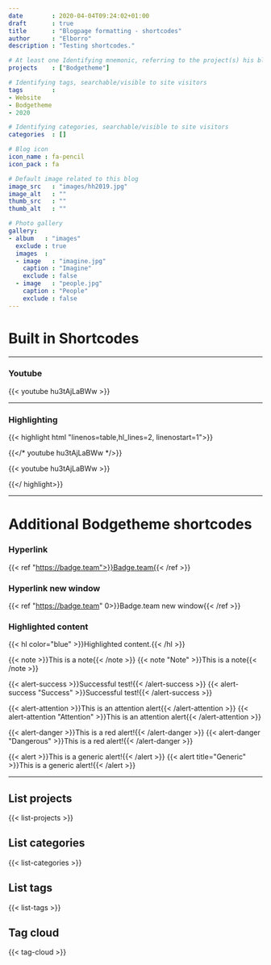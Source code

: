 ```yaml
---
date        : 2020-04-04T09:24:02+01:00
draft       : true
title       : "Blogpage formatting - shortcodes"
author      : "Elborro"
description : "Testing shortcodes."

# At least one Identifying mnemonic, referring to the project(s) his blog is related to
projects    : ["Bodgetheme"]

# Identifying tags, searchable/visible to site visitors
tags        :
- Website
- Bodgetheme
- 2020

# Identifying categories, searchable/visible to site visitors
categories  : []

# Blog icon
icon_name : fa-pencil
icon_pack : fa

# Default image related to this blog
image_src   : "images/hh2019.jpg"
image_alt   : ""
thumb_src   : ""
thumb_alt   : ""

# Photo gallery
gallery:
- album   : "images"
  exclude : true
  images  :
  - image   : "imagine.jpg"
    caption : "Imagine"
    exclude : false
  - image   : "people.jpg"
    caption : "People"
    exclude : false
---
```


# Built in Shortcodes

----

### Youtube
{{< youtube hu3tAjLaBWw >}}

----

### Highlighting
{{< highlight html "linenos=table,hl_lines=2, linenostart=1">}}
<!-- Youtube markdown that generates code below -->
{{</* youtube hu3tAjLaBWw */>}}

<!-- Start generated Youtube shortcode -->
{{< youtube hu3tAjLaBWw >}}
<!-- End generated Youtube shortcode -->
{{</ highlight>}}


----

# Additional Bodgetheme shortcodes

### Hyperlink
{{< ref "https://badge.team">}}Badge.team{{< /ref >}}

### Hyperlink new window
{{< ref "https://badge.team" 0>}}Badge.team new window{{< /ref >}}

### Highlighted content
{{< hl color="blue" >}}Highlighted content.{{< /hl >}}

{{< note >}}This is a note{{< /note >}}
{{< note "Note" >}}This is a note{{< /note >}}

{{< alert-success >}}Successful test!{{< /alert-success >}}
{{< alert-success "Success" >}}Successful test!{{< /alert-success >}}

{{< alert-attention >}}This is an attention alert{{< /alert-attention >}}
{{< alert-attention "Attention" >}}This is an attention alert{{< /alert-attention >}}

{{< alert-danger >}}This is a red alert!{{< /alert-danger >}}
{{< alert-danger "Dangerous" >}}This is a red alert!{{< /alert-danger >}}

{{< alert >}}This is a generic alert!{{< /alert >}}
{{< alert title="Generic" >}}This is a generic alert!{{< /alert >}}

----

## List projects
{{< list-projects >}}

## List categories
{{< list-categories >}}

## List tags
{{< list-tags >}}

## Tag cloud
{{< tag-cloud >}}
